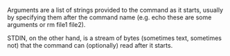 Arguments are a list of strings provided to the command as it starts, usually by specifying them after the command name (e.g. echo these are some arguments or rm file1 file2). 

STDIN, on the other hand, is a stream of bytes (sometimes text, sometimes not) that the command can (optionally) read after it starts.
